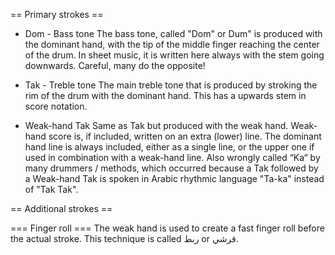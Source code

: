 <!--
 OpenArabicMusicDB
 Copyright (C) 2025 Amir Czwink (amir130@hotmail.de)
  
 This program is free software: you can redistribute it and/or modify
 it under the terms of the GNU Affero General Public License as published by
 the Free Software Foundation, either version 3 of the License, or
 (at your option) any later version.
  
 This program is distributed in the hope that it will be useful,
 but WITHOUT ANY WARRANTY; without even the implied warranty of
 MERCHANTABILITY or FITNESS FOR A PARTICULAR PURPOSE.  See the
 GNU Affero General Public License for more details.
 
 You should have received a copy of the GNU Affero General Public License
 along with this program.  If not, see <http://www.gnu.org/licenses/>.
-->

== Primary strokes ==
* Dom - Bass tone
The bass tone, called "Dom" or Dum" is produced with the dominant hand, with the tip of the middle finger reaching the center of the drum. In sheet music, it is written here always with the stem going downwards. Careful, many do the opposite!

* Tak - Treble tone
The main treble tone that is produced by stroking the rim of the drum with the dominant hand. This has a upwards stem in score notation.

* Weak-hand Tak
Same as Tak but produced with the weak hand. Weak-hand score is, if included, written on an extra (lower) line. The dominant hand line is always included, either as a single line, or the upper one if used in combination with a weak-hand line.
Also wrongly called “Ka“ by many drummers / methods, which occurred because a Tak followed by a Weak-hand Tak is spoken in Arabic rhythmic language "Ta-ka" instead of "Tak Tak".

== Additional strokes ==

=== Finger roll ===
The weak hand is used to create a fast finger roll before the actual stroke.
This technique is called ربط or قرشي.

